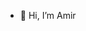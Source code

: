 - 👋 Hi, I’m Amir
<!---
AmirMrd82/AmirMrd82 is a ✨ special ✨ repository because its `README.md` (this file) appears on your GitHub profile.
You can click the Preview link to take a look at your changes.
--->
